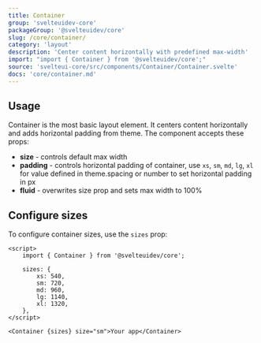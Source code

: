```yaml
---
title: Container
group: 'svelteuidev-core'
packageGroup: '@svelteuidev/core'
slug: /core/container/
category: 'layout'
description: 'Center content horizontally with predefined max-width'
import: "import { Container } from '@svelteuidev/core';"
source: 'svelteui-core/src/components/Container/Container.svelte'
docs: 'core/container.md'
---
```


<script>
    import { Demo, ContainerDemos } from '@svelteuidev/demos'
    import { Heading, Preview } from 'components';
</script>

<Heading />

## Usage

Container is the most basic layout element. It centers content horizontally and adds horizontal padding from theme.
The component accepts these props:

- **size** - controls default max width
- **padding** - controls horizontal padding of container, use `xs`, `sm`, `md`, `lg`, `xl` for value defined in theme.spacing or number to set horizontal padding in px
- **fluid** - overwrites size prop and sets max width to 100%

<Demo demo={ContainerDemos.usage} />

## Configure sizes

To configure container sizes, use the `sizes` prop:

```svelte
<script>
    import { Container } from '@svelteuidev/core';

    sizes: {
        xs: 540,
        sm: 720,
        md: 960,
        lg: 1140,
        xl: 1320,
    },
</script>

<Container {sizes} size="sm">Your app</Container>
```
